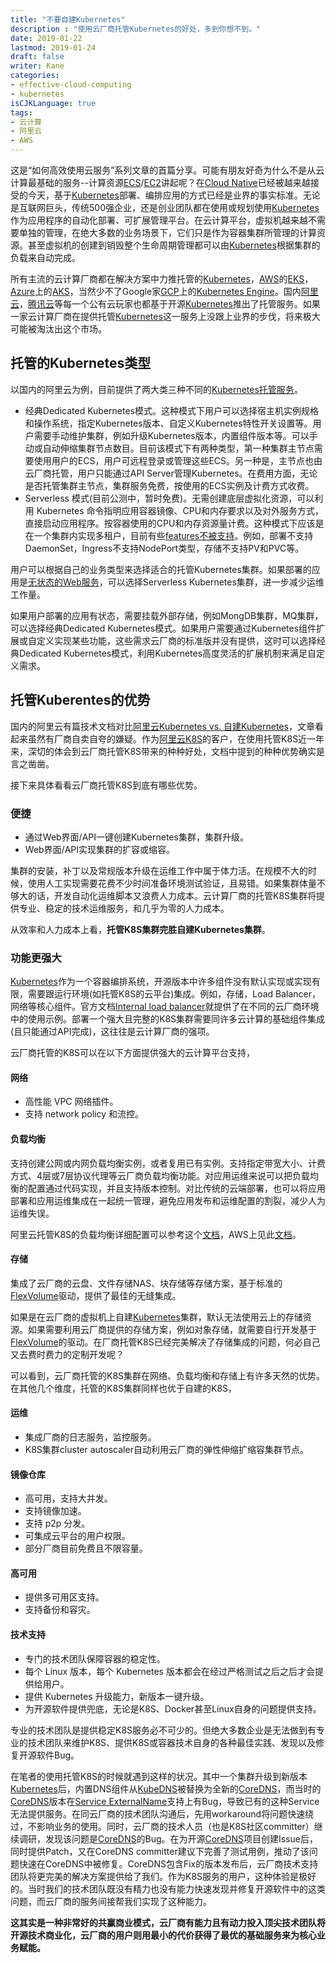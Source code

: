 ```yaml
---
title: "不要自建Kubernetes"
description : "使用云厂商托管Kubernetes的好处，多到你想不到。"
date: 2019-01-22
lastmod: 2019-01-24
draft: false
writer: Kane
categories:
- effective-cloud-computing
- kubernetes
isCJKLanguage: true
tags:
- 云计算
- 阿里云
- AWS
---
```

这是“如何高效使用云服务”系列文章的首篇分享。可能有朋友好奇为什么不是从云计算最基础的服务--计算资源[ECS][ecs]/[EC2][ec2]讲起呢？在[Cloud Native][cloud-native]已经被越来越接受的今天，基于[Kubernetes][k8s]部署、编排应用的方式已经是业界的事实标准。无论是互联网巨头，传统500强企业，还是创业团队都在使用或规划使用[Kubernetes][k8s]作为应用程序的自动化部署、可扩展管理平台。在云计算平台，虚拟机越来越不需要单独的管理，在绝大多数的业务场景下，它们只是作为容器集群所管理的计算资源。甚至虚拟机的创建到销毁整个生命周期管理都可以由[Kubernetes][k8s]根据集群的负载来自动完成。

所有主流的云计算厂商都在解决方案中力推托管的[Kubernetes][k8s]，[AWS][aws]的[EKS][eks]，[Azure][azure]上的[AKS][aks]，当然少不了Google家[GCP][gcp]上的[Kubernetes Engine][kubernetes-engine]。国内[阿里云][aliyun-k8s]，[腾讯云][tke]等每一个公有云玩家也都基于开源[Kubernetes][k8s]推出了托管服务。如果一家云计算厂商在提供托管[Kubernetes][k8s]这一服务上没跟上业界的步伐，将来极大可能被淘汰出这个市场。

<!--more-->

## 托管的Kubernetes类型

以国内的阿里云为例，目前提供了两大类三种不同的[Kubernetes托管服务][aliyun-managed-k8s]。

- 经典Dedicated Kubernetes模式。这种模式下用户可以选择宿主机实例规格和操作系统，指定Kubernetes版本、自定义Kubernetes特性开关设置等。用户需要手动维护集群，例如升级Kubernetes版本，内置组件版本等。可以手动或自动伸缩集群节点数目。目前该模式下有两种类型，第一种集群主节点需要使用用户的ECS，用户可远程登录或管理这些ECS。另一种是，主节点也由云厂商托管，用户只能通过API Server管理Kubernetes。在费用方面，无论是否托管集群主节点，集群服务免费，按使用的ECS实例及计费方式收费。
- Serverless 模式(目前公测中，暂时免费)。无需创建底层虚拟化资源，可以利用 Kubernetes 命令指明应用容器镜像、CPU和内存要求以及对外服务方式，直接启动应用程序。按容器使用的CPU和内存资源量计费。这种模式下应该是在一个集群内实现多租户，目前有些[features不被支持][serverless-k8s-limitation]。例如，部署不支持DaemonSet，Ingress不支持NodePort类型，存储不支持PV和PVC等。

用户可以根据自己的业务类型来选择适合的托管Kubernetes集群。如果部署的应用是[无状态的Web服务][stateless-app]，可以选择Serverless Kubernetes集群，进一步减少运维工作量。

如果用户部署的应用有状态，需要挂载外部存储，例如MongDB集群，MQ集群，可以选择经典Dedicated Kubernetes模式。如果用户需要通过Kubernetes组件扩展或自定义实现某些功能，这些需求云厂商的标准版并没有提供，这时可以选择经典Dedicated Kubernetes模式，利用Kubernetes高度灵活的扩展机制来满足自定义需求。

## 托管Kuberentes的优势

国内的阿里云有篇技术文档对比[阿里云Kubernetes vs. 自建Kubernetes][aliyun-k8s-vs-self-hosted-k8s]，文章看起来虽然有厂商自卖自夸的嫌疑。作为[阿里云K8S][aliyun-k8s]的客户，在使用托管K8S近一年来，深切的体会到云厂商托管K8S带来的种种好处，文档中提到的种种优势确实是言之凿凿。

接下来具体看看云厂商托管K8S到底有哪些优势。

### 便捷

- 通过Web界面/API一键创建Kubernetes集群，集群升级。
- Web界面/API实现集群的扩容或缩容。

集群的安装，补丁以及常规版本升级在运维工作中属于体力活。在规模不大的时候，使用人工实现需要花费不少时间准备环境测试验证，且易错。如果集群体量不够大的话，开发自动化运维脚本又浪费人力成本。云计算厂商的托管K8S集群将提供专业、稳定的技术运维服务，和几乎为零的人力成本。

从效率和人力成本上看，**托管K8S集群完胜自建Kubernetes集群**。

### 功能更强大

[Kubernetes][k8s]作为一个容器编排系统，开源版本中许多组件没有默认实现或实现有限，需要跟运行环境(如托管K8S的云平台)集成。例如，存储，Load Balancer，网络等核心组件。官方文档[Internal load balancer][k8s-service-internal-load-balancer]就提供了在不同的云厂商环境中的使用示例。部署一个强大且完整的K8S集群需要同许多云计算的基础组件集成(且只能通过API完成)，这往往是云计算厂商的强项。

云厂商托管的K8S可以在以下方面提供强大的云计算平台支持，

#### 网络

- 高性能 VPC 网络插件。
- 支持 network policy 和流控。

#### 负载均衡

支持创建公网或内网负载均衡实例，或者复用已有实例。支持指定带宽大小、计费方式、4层或7层协议代理等云厂商负载均衡功能。对应用运维来说可以把负载均衡的配置通过代码实现，并且支持版本控制。对比传统的云端部署，也可以将应用部署和应用运维集成在一起统一管理，避免应用发布和运维配置的割裂，减少人为运维失误。

阿里云托管K8S的负载均衡详细配置可以参考这个[文档][aliyun-k8s-load-balancer]，AWS上见此[文档][aws-k8s-load-balancer]。

#### 存储

集成了云厂商的云盘、文件存储NAS、块存储等存储方案，基于标准的[FlexVolume][flex-volume]驱动，提供了最佳的无缝集成。

如果是在云厂商的虚拟机上自建[Kubernetes][k8s]集群，默认无法使用云上的存储资源。如果需要利用云厂商提供的存储方案，例如对象存储，就需要自行开发基于[FlexVolume][flex-volume]的驱动。在厂商托管K8S已经完美解决了存储集成的问题，何必自己又去费时费力的定制开发呢？

可以看到，云厂商托管的K8S集群在网络、负载均衡和存储上有许多天然的优势。在其他几个维度，托管的K8S集群同样也优于自建的K8S，

#### 运维

- 集成厂商的日志服务，监控服务。
- K8S集群cluster autoscaler自动利用云厂商的弹性伸缩扩缩容集群节点。

#### 镜像仓库

- 高可用，支持大并发。
- 支持镜像加速。
- 支持 p2p 分发。
- 可集成云平台的用户权限。
- 部分厂商目前免费且不限容量。

#### 高可用

- 提供多可用区支持。
- 支持备份和容灾。

#### 技术支持

- 专门的技术团队保障容器的稳定性。
- 每个 Linux 版本，每个 Kubernetes 版本都会在经过严格测试之后之后才会提供给用户。
- 提供 Kubernetes 升级能力，新版本一键升级。
- 为开源软件提供兜底，无论是K8S、Docker甚至Linux自身的问题提供支持。

专业的技术团队是提供稳定K8S服务必不可少的。但绝大多数企业是无法做到有专业的技术团队来维护K8S、提供K8S或容器技术自身的各种最佳实践、发现以及修复开源软件Bug。

在笔者的使用托管K8S的时候就遇到这样的状况。其中一个集群升级到新版本[Kubernetes][k8s]后，内置DNS组件从[KubeDNS][kube-dns]被替换为全新的[CoreDNS][core-dns]，而当时的[CoreDNS][core-dns]版本在[Service ExternalName][service-external-name]支持上有Bug，导致已有的这种Service无法提供服务。在同云厂商的技术团队沟通后，先用workaround将问题快速绕过，不影响业务的使用。同时，云厂商的技术人员（也是K8S社区committer）继续调研，发现该问题是[CoreDNS][core-dns]的Bug。在为开源[CoreDNS][core-dns]项目创建Issue后，同时提供Patch，又在CoreDNS committer建议下完善了测试用例，推动了该问题快速在CoreDNS中被修复。CoreDNS包含Fix的版本发布后，云厂商技术支持团队将更完美的解决方案提供给了我们。作为K8S服务的用户，这种体验是极好的。当时我们的技术团队既没有精力也没有能力快速发现并修复开源软件中的这类问题，而云厂商的服务间接帮我们实现了这种能力。

**这其实是一种非常好的共赢商业模式，云厂商有能力且有动力投入顶尖技术团队将开源技术商业化，云厂商的用户则用最小的代价获得了最优的基础服务来为核心业务赋能。**

[ecs]: https://cn.aliyun.com/product/ecs
[ec2]: https://aws.amazon.com/cn/ec2/
[cloud-native]: https://pivotal.io/cloud-native
[k8s]: https://kubernetes.io/
[aws]: https://aws.amazon.com/cn/
[eks]: https://aws.amazon.com/eks
[azure]: https://azure.microsoft.com/en-us/
[aks]: https://azure.microsoft.com/en-us/services/kubernetes-service/
[gcp]: https://cloud.google.com/
[kubernetes-engine]: https://cloud.google.com/kubernetes-engine/
[aliyun-k8s]: https://www.aliyun.com/product/kubernetes
[tke]: https://cloud.tencent.com/product/tke
[aliyun-managed-k8s]: https://help.aliyun.com/document_detail/86737.html
[serverless-k8s-limitation]: https://help.aliyun.com/document_detail/86371.html
[stateless-app]: https://kubernetes.io/docs/tutorials/stateless-application/
[aliyun-k8s-vs-self-hosted-k8s]: https://help.aliyun.com/document_detail/69575.html
[k8s-service-internal-load-balancer]: https://kubernetes.io/docs/concepts/services-networking/service/#internal-load-balancer
[aliyun-k8s-load-balancer]: https://help.aliyun.com/document_detail/53759.html?spm=a2c4g.11186623.2.15.73364c07mR8rhS#h2-url-4
[aws-k8s-load-balancer]: https://docs.aws.amazon.com/eks/latest/userguide/load-balancing.html
[flex-volume]: https://github.com/kubernetes/community/blob/master/contributors/devel/flexvolume.md
[kube-dns]: https://github.com/kubernetes/dns
[core-dns]: https://coredns.io/
[service-external-name]: https://kubernetes.io/docs/concepts/services-networking/service/#externalname
